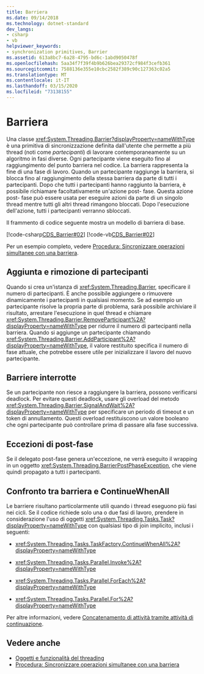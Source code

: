 ```yaml
---
title: Barriera
ms.date: 09/14/2018
ms.technology: dotnet-standard
dev_langs:
- csharp
- vb
helpviewer_keywords:
- synchronization primitives, Barrier
ms.assetid: 613a8bc7-6a28-4795-bd6c-1abd9050478f
ms.openlocfilehash: 5aa34f7f39f4b9b626bea29372cf984f3cefb361
ms.sourcegitcommit: 7588136e355e10cbc2582f389c90c127363c02a5
ms.translationtype: MT
ms.contentlocale: it-IT
ms.lasthandoff: 03/15/2020
ms.locfileid: "73138155"
---
```

# <a name="barrier"></a>Barriera

Una classe <xref:System.Threading.Barrier?displayProperty=nameWithType> è una primitiva di sincronizzazione definita dall'utente che permette a più thread (noti come *partecipanti*) di lavorare contemporaneamente su un algoritmo in fasi diverse. Ogni partecipante viene eseguito fino al raggiungimento del punto barriera nel codice. La barriera rappresenta la fine di una fase di lavoro. Quando un partecipante raggiunge la barriera, si blocca fino al raggiungimento della stessa barriera da parte di tutti i partecipanti. Dopo che tutti i partecipanti hanno raggiunto la barriera, è possibile richiamare facoltativamente un'azione post- fase. Questa azione post- fase può essere usata per eseguire azioni da parte di un singolo thread mentre tutti gli altri thread rimangono bloccati. Dopo l'esecuzione dell'azione, tutti i partecipanti verranno sbloccati.  
  
 Il frammento di codice seguente mostra un modello di barriera di base.  
  
 [!code-csharp[CDS_Barrier#02](../../../samples/snippets/csharp/VS_Snippets_Misc/cds_barrier/cs/barrier.cs#02)]
 [!code-vb[CDS_Barrier#02](../../../samples/snippets/visualbasic/VS_Snippets_Misc/cds_barrier/vb/barrier_vb.vb#02)]  
  
 Per un esempio completo, vedere [Procedura: Sincronizzare operazioni simultanee con una barriera](how-to-synchronize-concurrent-operations-with-a-barrier.md).  
  
## <a name="adding-and-removing-participants"></a>Aggiunta e rimozione di partecipanti

 Quando si crea un'istanza di <xref:System.Threading.Barrier>, specificare il numero di partecipanti. È anche possibile aggiungere o rimuovere dinamicamente i partecipanti in qualsiasi momento. Se ad esempio un partecipante risolve la propria parte di problema, sarà possibile archiviare il risultato, arrestare l'esecuzione in quel thread e chiamare <xref:System.Threading.Barrier.RemoveParticipant%2A?displayProperty=nameWithType> per ridurre il numero di partecipanti nella barriera. Quando si aggiunge un partecipante chiamando <xref:System.Threading.Barrier.AddParticipant%2A?displayProperty=nameWithType>, il valore restituito specifica il numero di fase attuale, che potrebbe essere utile per inizializzare il lavoro del nuovo partecipante.  
  
## <a name="broken-barriers"></a>Barriere interrotte

 Se un partecipante non riesce a raggiungere la barriera, possono verificarsi deadlock. Per evitare questi deadlock, usare gli overload del metodo <xref:System.Threading.Barrier.SignalAndWait%2A?displayProperty=nameWithType> per specificare un periodo di timeout e un token di annullamento. Questi overload restituiscono un valore booleano che ogni partecipante può controllare prima di passare alla fase successiva.  
  
## <a name="post-phase-exceptions"></a>Eccezioni di post-fase

 Se il delegato post-fase genera un'eccezione, ne verrà eseguito il wrapping in un oggetto <xref:System.Threading.BarrierPostPhaseException>, che viene quindi propagato a tutti i partecipanti.  
  
## <a name="barrier-versus-continuewhenall"></a>Confronto tra barriera e ContinueWhenAll

 Le barriere risultano particolarmente utili quando i thread eseguono più fasi nei cicli. Se il codice richiede solo una o due fasi di lavoro, prendere in considerazione l'uso di oggetti <xref:System.Threading.Tasks.Task?displayProperty=nameWithType> con qualsiasi tipo di join implicito, inclusi i seguenti:  
  
- <xref:System.Threading.Tasks.TaskFactory.ContinueWhenAll%2A?displayProperty=nameWithType>  
  
- <xref:System.Threading.Tasks.Parallel.Invoke%2A?displayProperty=nameWithType>  
  
- <xref:System.Threading.Tasks.Parallel.ForEach%2A?displayProperty=nameWithType>  
  
- <xref:System.Threading.Tasks.Parallel.For%2A?displayProperty=nameWithType>  
  
 Per altre informazioni, vedere [Concatenamento di attività tramite attività di continuazione](../parallel-programming/chaining-tasks-by-using-continuation-tasks.md).  
  
## <a name="see-also"></a>Vedere anche

- [Oggetti e funzionalità del threading](threading-objects-and-features.md)
- [Procedura: Sincronizzare operazioni simultanee con una barriera](how-to-synchronize-concurrent-operations-with-a-barrier.md)
